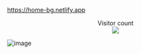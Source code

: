 https://home-bg.netlify.app 



<p align="center"> 
  Visitor count<br>
  <img src="https://profile-counter.glitch.me/adil-shabab/count.svg" />
</p>


![image](https://user-images.githubusercontent.com/101416092/212314990-2785e9d7-366d-46a3-8b19-f2bb971099cb.png)
